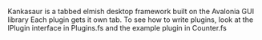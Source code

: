 Kankasaur is a tabbed elmish desktop framework built on the Avalonia GUI library
Each plugin gets it own tab.
To see how to write plugins, look at the IPlugin interface in Plugins.fs and the example plugin in
Counter.fs
